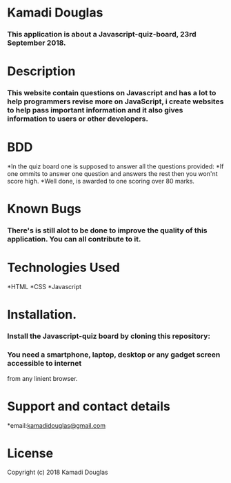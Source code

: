 # Kamadi Douglas
### This application is about a Javascript-quiz-board, 23rd September 2018.
# Description
### This website contain questions on Javascript and has a lot to help programmers revise more on JavaScript, i create websites to help pass important information and it also gives information to users or other developers.

# BDD 
*In the quiz board one is supposed to answer all the questions provided:
*If one ommits to answer one question and answers the rest then you won'nt score high.
*Well done, is awarded to one scoring over 80 marks.
# Known Bugs
### There's is still alot to be done to improve the quality of this application. You can all contribute to it.

# Technologies Used
*HTML
*CSS 
*Javascript

# Installation.
### Install the Javascript-quiz board by cloning this repository:
### You need a smartphone, laptop, desktop or any gadget screen accessible to internet
 from any linient browser.
# Support and contact details
*email:kamadidouglas@gmail.com

# License
Copyright (c) 2018 Kamadi Douglas
